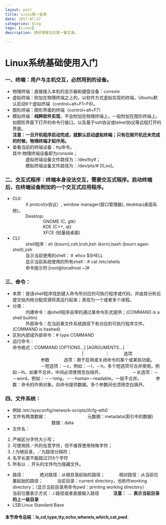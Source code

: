 ```yaml
---
layout: post
title: Linux第一堂课
date: 2017-07-27
categories: blog
tags: [Linux]
description: 搭好博客后的第一篇文章。

---
```


# Linux系统基础使用入门

### 一、终端：用户与主机交互，必然用到的设备。
- 物理终端：直接接入本机的显示器和键盘设备：console
- 虚拟终端：附加在物理终端之上的，以软件方式虚拟实现的终端，Ubuntu默认启动6个虚拟终端（control+alt+F1~F6)。
- 图形终端：图形界面的终端（control+alt+F7）
- 模拟终端：**纯粹软件实现**，不会附加在物理终端上，一般附加在图形终端上。如图形界面下打开的命令行接口。以及基于ssh协议或telnet协议等远程打开的界面。            
**注意：一旦开机程序启动完成，就默认启动虚拟终端；只有在刚开机还未完成的时候，物理终端才起作用。**
- 查看当前的终端设备：tty命令。              
其中:物理终端设备即为console；            
&emsp;&emsp;&emsp;虚拟终端设备文件路径为：/dev/tty#；         
&emsp;&emsp;&emsp;模拟终端设备文件路径为：/dev/pts/# [0,oo]。        

### 二、交互式程序：终端本身没法交互，需要交互式程序。启动终端后，在终端设备附加的一个交互式应用程序。
- GUI:             
&emsp;&emsp;&emsp;X protcol(x协议）, window manager(窗口管理器), desktop(桌面系统)。                          
&emsp;&emsp;&emsp;Desktop:                     
&emsp;&emsp;&emsp;&emsp;&emsp;&emsp;&emsp;GNOME (C, gtk)             
&emsp;&emsp;&emsp;&emsp;&emsp;&emsp;&emsp;KDE   (C++, qt)              
&emsp;&emsp;&emsp;&emsp;&emsp;&emsp;&emsp;XFCE  (轻量级桌面)             
- CLI:             
&emsp;&emsp;&emsp;shell程序：sh (bourn),csh,tcsh,ksh (korn),bash (bourn again shell),zsh              
&emsp;&emsp;&emsp;显示当前使用的shell：＃ ehco $SHELL                
&emsp;&emsp;&emsp;显示当前系统使用的所有shell：# cat /etc/shells                    
&emsp;&emsp;&emsp;命令提示符:[root@localhost ~]#                  

### 三、命令：
- 本质：提请shell程序找到键入命令所对应的可执行程序或代码，并由其分析后提交给内核分配资源将其运行起来；表现为一个或者多个进程。
- 分类：               
&emsp;&emsp;&emsp;内建命令：由shell程序自带的通过某命令形式提供；(COMMAND is a shell builtin)               
&emsp;&emsp;&emsp;外部命令：在当前某文件系统路径下有对应的可执行程序文件。(COMMAND is hashed)                
- 区别内部或外部命令：# type COMMAND                   
- 运行命令：         
命令格式：COMMAND [OPTIONS...] [AGRGUMENTS...]
&emsp;&emsp;&emsp;&emsp;&emsp;&emsp;&emsp;&emsp;&emsp;&emsp;&emsp;&emsp;&emsp;&emsp;&emsp;&emsp;|&emsp;&emsp;&emsp;&emsp;&emsp;｜
&emsp;&emsp;&emsp;选项
&emsp;&emsp;&emsp;&emsp;&emsp;&emsp;&ensp;参数
&emsp;&emsp;&emsp;选项：用于启用或关闭命令的某个或某些功能。
&emsp;&emsp;&emsp;&emsp;&emsp;&emsp;&ensp;－短选项：－c，例如：－l，－h。多个短选项可合并使用，例如－lh。如果不合并，中间必须使用空白隔开。
&emsp;&emsp;&emsp;&emsp;&emsp;&emsp;&ensp;－长选项：－－word，例如：－－long，－－human－readable。一般不合并。
&emsp;&emsp;&emsp;参数：命令的作用对象。向命令提供数据。多个参数间也须用空白隔开。
### 四、文件系统：
- 例如  /etc/sysconfig/network-scripts/ifcfg-eth0
- 文件有两类数据：
&emsp;&emsp;&emsp;&emsp;&emsp;&emsp;&emsp;&emsp;&emsp;元数据：metadata(索引中的数据)
&emsp;&emsp;&emsp;&emsp;&emsp;&emsp;&emsp;&emsp;&emsp;数据：data
- 文件名：
1. 严格区分字符大小写；
2. 可使用除／外的任意字符，但不推荐使用特殊字符；
3. /:为根目录，／为路径分隔符；
4. 名字长度不能超过255个字符
5. 所有以&ensp;**.**&ensp;开头的文件均为隐藏文件。
- 路径：
&emsp;&emsp;&emsp;绝对路径：从根目录起始的路径；
&emsp;&emsp;&emsp;相对路径：从当前位置起始的路径；
&emsp;&emsp;&emsp;当前目录：current directory，也称作working directory；（显示当前目录用命令pwd：printing working directory）
&emsp;&emsp;&emsp;当前位置表示方式：./:路径或者直接输入路径
&emsp;&emsp;&emsp;**注意：&ensp;..&ensp;表示当前目录的上一级目录**
- LSB:Linux Standard Base 


#### 本节命令总结：ls,cd,type,tty,echo,whereis,which,cat,pwd.

